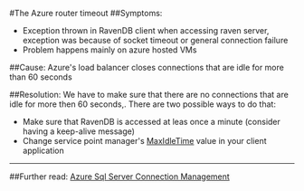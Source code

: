 #The Azure router timeout
##Symptoms:
-  Exception thrown in RavenDB client when accessing raven server,  exception was because of socket timeout or general connection failure
- Problem happens mainly on azure hosted VMs

##Cause:
Azure's load balancer closes connections that are idle for more than 60 seconds

##Resolution:
We have to make sure that there are no connections that are idle for more then 60 seconds,. There are two possible ways to do that:

- Make sure that RavenDB is accessed at leas once a minute (consider having a keep-alive message)
- Change service point manager's [MaxIdleTime](https://msdn.microsoft.com/query/dev12.query?appId=Dev12IDEF1&l=EN-US&k=k(System.Net.ServicePointManager.MaxServicePointIdleTime);k(TargetFrameworkMoniker-.NETFramework,Version%3Dv4.5);k(DevLang-csharp)&rd=true) value in your client application 

<hr />

##Further read:
[Azure Sql Server Connection Management](http://social.technet.microsoft.com/wiki/contents/articles/1541.windows-azure-sql-database-connection-management.aspx)